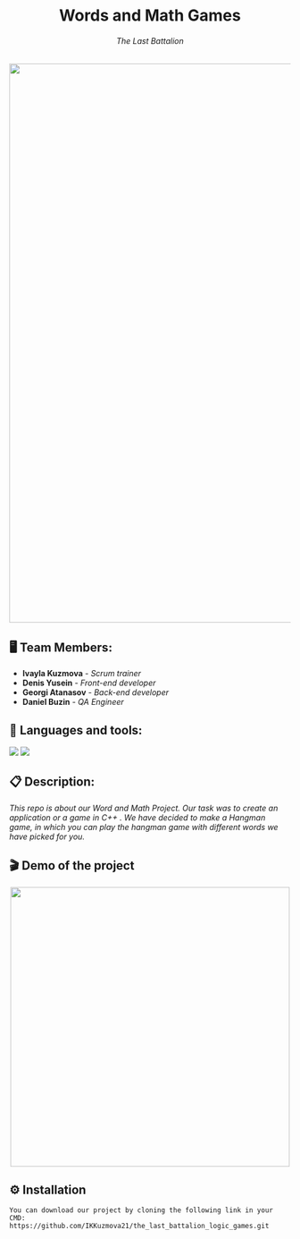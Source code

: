 <h1 align="center">Words and Math Games</h1>
<h6 align="center">The Last Battalion</h6>
<p align="center">
<img src="https://media.discordapp.net/attachments/941369945785237554/1051919884461821992/Screenshot_2022-12-11_at_13.58.29.png" width="1000px">
</p>


## 🖥 Team Members:
* **Ivayla Kuzmova** - *Scrum trainer* 
* **Denis Yusein** - *Front-end developer* 
* **Georgi Atanasov** - *Back-end developer* 
* **Daniel Buzin** - *QA Engineer* 


## 🚀 Languages and tools:

<p align="left">     
    <img src="https://img.icons8.com/color/48/000000/c-plus-plus-logo.png"/>
    <img src="https://img.icons8.com/fluency/48/000000/visual-studio-2019.png"/>

    
## 📋 Description:
    
*This repo is about our Word and Math Project. Our task was to create an application or a game in C++ . 
We have decided to make a Hangman game, in which you can play the hangman game with different words we have picked for you.*   


 ## 🎬 Demo of the project

<p align="center">
<img src="https://media.discordapp.net/attachments/941369945785237554/1051919113720713217/Screenshot_2022-12-12_at_19.16.27.png?width=1078&height=837" width = "500px" >
</p>
 
   
## ⚙ Installation
```
You can download our project by cloning the following link in your CMD:
https://github.com/IKKuzmova21/the_last_battalion_logic_games.git
```


